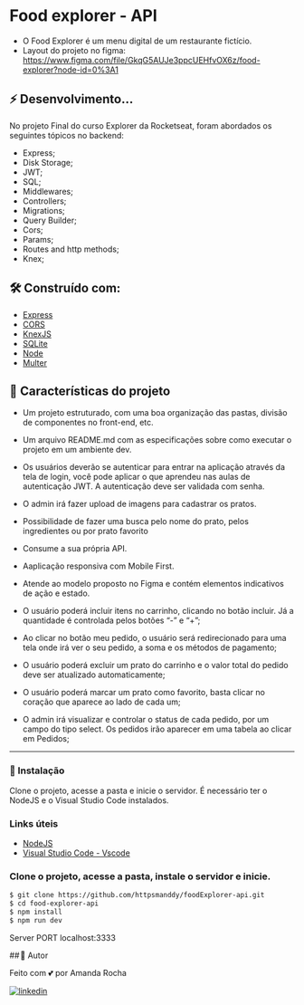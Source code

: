 
# Food explorer - API

- O Food Explorer é um menu digital de um restaurante fictício.
- Layout do projeto no figma: https://www.figma.com/file/GkqG5AUJe3ppcUEHfvOX6z/food-explorer?node-id=0%3A1


## ⚡ Desenvolvimento...

No projeto Final do curso Explorer da Rocketseat,
foram abordados os seguintes tópicos no backend:

- Express;
- Disk Storage;
- JWT;
- SQL;
- Middlewares;
- Controllers;
- Migrations;
- Query Builder;
- Cors;
- Params;
- Routes and http methods;
- Knex;




## 🛠️ Construído com:

- [Express](https://expressjs.com/)
- [CORS](https://expressjs.com/en/resources/middleware/cors.html)
- [KnexJS](http://knexjs.org/)
- [SQLite](https://github.com/mapbox/node-sqlite3)
- [Node](https://github.com/node)
- [Multer](https://github.com/expressjs/multer)


## 💬 Características do projeto

- Um projeto estruturado, com uma boa organização das pastas, divisão de componentes no front-end, etc.

- Um arquivo README.md com as especificações sobre como executar o projeto em um ambiente dev.

- Os usuários deverão se autenticar para entrar na aplicação através da tela de login, você pode aplicar o que aprendeu nas aulas de autenticação JWT. A autenticação deve ser validada com senha.

- O admin irá fazer upload de imagens para cadastrar os pratos.

- Possibilidade de fazer uma busca pelo nome do prato, pelos ingredientes ou por prato favorito

- Consume a sua própria API.

- Aaplicação responsiva com Mobile First.

- Atende ao modelo proposto no Figma e contém elementos indicativos de ação e estado.

- O usuário poderá incluir itens no carrinho, clicando no botão incluir. Já a quantidade é controlada pelos botões “-” e “+”;

- Ao clicar no botão meu pedido, o usuário será redirecionado para uma tela onde irá ver o seu pedido, a soma e os métodos de pagamento;

- O usuário poderá excluir um prato do carrinho e o valor total do pedido deve ser atualizado automaticamente;

- O usuário poderá marcar um prato como favorito, basta clicar no coração que aparece ao lado de cada um;

- O admin irá visualizar e controlar o status de cada pedido, por um campo do tipo select. Os pedidos irão aparecer em uma tabela ao clicar em Pedidos;

---

### 🚀 Instalação

Clone o projeto, acesse a pasta e inicie o servidor. 
É necessário ter o NodeJS e o Visual Studio Code instalados.

### Links úteis

- [NodeJS](https://nodejs.org/en/)
- [Visual Studio Code - Vscode](https://code.visualstudio.com/)
  
  
### Clone o projeto, acesse a pasta, instale o servidor e inicie.

```bash
$ git clone https://github.com/httpsmanddy/foodExplorer-api.git
$ cd food-explorer-api
$ npm install
$ npm run dev
```
Server PORT localhost:3333

## 🎨 Autor

Feito com 💕 por Amanda Rocha

[![linkedin](https://img.shields.io/badge/linkedin-0A66C2?style=for-the-badge&logo=linkedin&logoColor=white)](www.linkedin.com/in/amanda-rocha-713067241)
